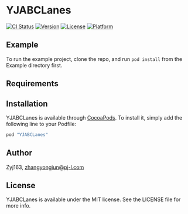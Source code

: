 # YJABCLanes

[![CI Status](http://img.shields.io/travis/Zyj163/YJABCLanes.svg?style=flat)](https://travis-ci.org/Zyj163/YJABCLanes)
[![Version](https://img.shields.io/cocoapods/v/YJABCLanes.svg?style=flat)](http://cocoapods.org/pods/YJABCLanes)
[![License](https://img.shields.io/cocoapods/l/YJABCLanes.svg?style=flat)](http://cocoapods.org/pods/YJABCLanes)
[![Platform](https://img.shields.io/cocoapods/p/YJABCLanes.svg?style=flat)](http://cocoapods.org/pods/YJABCLanes)

## Example

To run the example project, clone the repo, and run `pod install` from the Example directory first.

## Requirements

## Installation

YJABCLanes is available through [CocoaPods](http://cocoapods.org). To install
it, simply add the following line to your Podfile:

```ruby
pod "YJABCLanes"
```

## Author

Zyj163, zhangyongjun@pj-l.com

## License

YJABCLanes is available under the MIT license. See the LICENSE file for more info.
